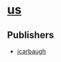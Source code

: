 # [us](https://pypi.org/project/us)



## Publishers
- [jcarbaugh](https://pypi.org/user/jcarbaugh)

